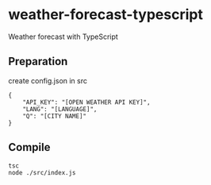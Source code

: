# weather-forecast-typescript
Weather forecast with TypeScript

## Preparation
create config.json in src

```
{
    "API_KEY": "[OPEN WEATHER API KEY]",
    "LANG": "[LANGUAGE]",
    "Q": "[CITY NAME]"
}
```

## Compile
```
tsc
node ./src/index.js
```
